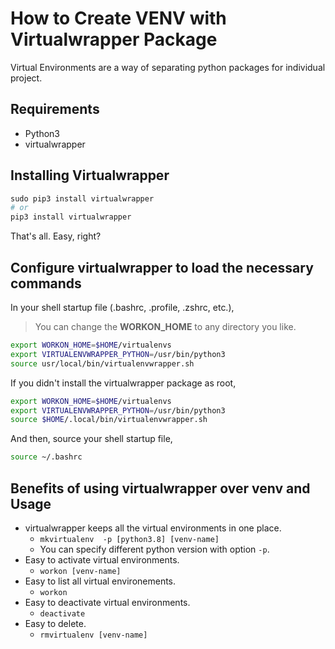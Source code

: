 # How to Create VENV with Virtualwrapper Package

Virtual Environments are a way of separating python packages for individual project.

## Requirements

- Python3 
- virtualwrapper

## Installing Virtualwrapper

```python
sudo pip3 install virtualwrapper
# or
pip3 install virtualwrapper
```

That's all. Easy, right?

## Configure virtualwrapper to load the necessary commands

In your shell startup file (.bashrc, .profile, .zshrc, etc.),

>You can change the **WORKON_HOME** to any directory you like.

```bash
export WORKON_HOME=$HOME/virtualenvs
export VIRTUALENVWRAPPER_PYTHON=/usr/bin/python3
source usr/local/bin/virtualenvwrapper.sh
```

If you didn't install the virtualwrapper package as root,

```bash
export WORKON_HOME=$HOME/virtualenvs
export VIRTUALENVWRAPPER_PYTHON=/usr/bin/python3
source $HOME/.local/bin/virtualenvwrapper.sh
```

And then, source your shell startup file,

```bash
source ~/.bashrc
```

## Benefits of using **virtualwrapper** over **venv** and Usage

- virtualwrapper keeps all the virtual environments in one place.
  - ```mkvirtualenv  -p [python3.8] [venv-name]```
  - You can specify different python version with option `-p`.
- Easy to activate virtual environments.
  - ```workon [venv-name]```
- Easy to list all virtual environements.
  - ```workon```
- Easy to deactivate virtual environments.
  - ```deactivate```
- Easy to delete.
  - ```rmvirtualenv [venv-name]```
